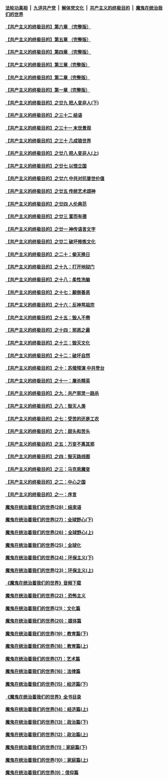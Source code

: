 ####  [法轮功真相](../../../../basic/blob/master/README.md?t=06211002) &nbsp;|&nbsp; [九评共产党](../../../../9ping.md/blob/master/README.md?t=06211002) &nbsp;|&nbsp; [解体党文化](../../../../jtdwh.md/blob/master/README.md?t=06211002)  &nbsp;|&nbsp; [共产主义的终极目的](../../../../gczydzjmd.md/blob/master/README.md?t=06211002) &nbsp;|&nbsp; [魔鬼在统治我们的世界](../../../../mgztzwmdsj.md/blob/master/README.md?t=06211002) 

#### [【共产主义的终极目的】第六章 （完整版）](../pages/nsc422/n11428913.md?t=06211002) 

#### [【共产主义的终极目的】第五章 （完整版）](../pages/nsc422/n11428912.md?t=06211002) 

#### [【共产主义的终极目的】第四章 （完整版）](../pages/nsc422/n11428907.md?t=06211002) 

#### [【共产主义的终极目的】第三章（完整版）](../pages/nsc422/n11428848.md?t=06211002) 

#### [【共产主义的终极目的】第二章（完整版）](../pages/nsc422/n11428831.md?t=06211002) 

#### [【共产主义的终极目的】第一章（完整版）](../pages/nsc422/n11417651.md?t=06211002) 

#### [【共产主义的终极目的】之廿九 把人变非人(下)](../pages/nsc422/n11344140.md?t=06211002) 

#### [【共产主义的终极目的】之三十二 结语](../pages/nsc422/n11360535.md?t=06211002) 

#### [【共产主义的终极目的】之三十一 末世景观](../pages/nsc422/n11351129.md?t=06211002) 

#### [【共产主义的终极目的】之三十 几成狼世界](../pages/nsc422/n11348280.md?t=06211002) 

#### [【共产主义的终极目的】之廿八 把人变非人(上)](../pages/nsc422/n11340492.md?t=06211002) 

#### [【共产主义的终极目的】之廿七 以恨立国](../pages/nsc422/n11336944.md?t=06211002) 

#### [【共产主义的终极目的】之廿六 中共对抗普世价值](../pages/nsc422/n11324785.md?t=06211002) 

#### [【共产主义的终极目的】之廿五 传统艺术颂神](../pages/nsc422/n11296396.md?t=06211002) 

#### [【共产主义的终极目的】之廿四 人伦典范](../pages/nsc422/n11296397.md?t=06211002) 

#### [【共产主义的终极目的】之廿三 富而有德](../pages/nsc422/n11283598.md?t=06211002) 

#### [【共产主义的终极目的】之廿一 神传语言文字](../pages/nsc422/n11263265.md?t=06211002) 

#### [【共产主义的终极目的】之廿二 破坏修炼文化](../pages/nsc422/n11245728.md?t=06211002) 

#### [【共产主义的终极目的】之二十：偷天换日](../pages/nsc422/n11238846.md?t=06211002) 

#### [【共产主义的终极目的】之十九：打开地狱门](../pages/nsc422/n11206376.md?t=06211002) 

#### [【共产主义的终极目的】之十八：柔性洗脑](../pages/nsc422/n11199994.md?t=06211002) 

#### [【共产主义的终极目的】之十七：颠倒善恶](../pages/nsc422/n11179782.md?t=06211002) 

#### [【共产主义的终极目的】之十六：反神骂祖宗](../pages/nsc422/n11166798.md?t=06211002) 

#### [【共产主义的终极目的】之十五：毁人不倦](../pages/nsc422/n11166792.md?t=06211002) 

#### [【共产主义的终极目的】之十四：邪恶之最](../pages/nsc422/n11150249.md?t=06211002) 

#### [【共产主义的终极目的】之十三：毁灭文化](../pages/nsc422/n11135227.md?t=06211002) 

#### [【共产主义的终极目的】之十二：破坏自然](../pages/nsc422/n11135214.md?t=06211002) 

#### [【共产主义的终极目的】之十：苏俄预演 中共登台](../pages/nsc422/n11118424.md?t=06211002) 

#### [【共产主义的终极目的】之十一：屠杀精英](../pages/nsc422/n11118442.md?t=06211002) 

#### [【共产主义的终极目的】之九：共产邪灵一路杀](../pages/nsc422/n11114139.md?t=06211002) 

#### [【共产主义的终极目的】之八：毁灭人类](../pages/nsc422/n11108503.md?t=06211002) 

#### [【共产主义的终极目的】之七：受苦的还是工农](../pages/nsc422/n11101809.md?t=06211002) 

#### [【共产主义的终极目的】之六：甜头和苦头](../pages/nsc422/n11096971.md?t=06211002) 

#### [【共产主义的终极目的】之五：万变不离其邪](../pages/nsc422/n11091285.md?t=06211002) 

#### [【共产主义的终极目的】之四：毁灭路线图](../pages/nsc422/n11086284.md?t=06211002) 

#### [【共产主义的终极目的】之三：马克思魔变](../pages/nsc422/n11061941.md?t=06211002) 

#### [【共产主义的终极目的】之二：中心之国](../pages/nsc422/n11047728.md?t=06211002) 

#### [【共产主义的终极目的】之一：序言](../pages/nsc422/n11086077.md?t=06211002) 

#### [魔鬼在统治着我们的世界(28)：结束语](../pages/nsc422/n10936246.md?t=06211002) 

#### [魔鬼在统治着我们的世界(27)：全球野心(下)](../pages/nsc422/n10928319.md?t=06211002) 

#### [魔鬼在统治着我们的世界(26)：全球野心(上)](../pages/nsc422/n10900318.md?t=06211002) 

#### [魔鬼在统治着我们的世界(25)：全球化](../pages/nsc422/n10788205.md?t=06211002) 

#### [魔鬼在统治着我们的世界(24)：环保主义(下)](../pages/nsc422/n10695307.md?t=06211002) 

#### [魔鬼在统治着我们的世界(23)：环保主义(上)](../pages/nsc422/n10688613.md?t=06211002) 

#### [《魔鬼在统治着我们的世界》音频下载](../pages/nsc422/n10635553.md?t=06211002) 

#### [魔鬼在统治着我们的世界(22)：恐怖主义](../pages/nsc422/n10614727.md?t=06211002) 

#### [魔鬼在统治着我们的世界(21)：文化篇](../pages/nsc422/n10597706.md?t=06211002) 

#### [魔鬼在统治着我们的世界(20)：媒体篇](../pages/nsc422/n10586579.md?t=06211002) 

#### [魔鬼在统治着我们的世界(19)：教育篇(下)](../pages/nsc422/n10564808.md?t=06211002) 

#### [魔鬼在统治着我们的世界(18)：教育篇(上)](../pages/nsc422/n10526970.md?t=06211002) 

#### [魔鬼在统治着我们的世界(17)：艺术篇](../pages/nsc422/n10499093.md?t=06211002) 

#### [魔鬼在统治着我们的世界(16)：法律篇](../pages/nsc422/n10485969.md?t=06211002) 

#### [魔鬼在统治着我们的世界(15)：经济篇(下)](../pages/nsc422/n10469975.md?t=06211002) 

#### [《魔鬼在统治着我们的世界》全书目录](../pages/nsc422/n10464261.md?t=06211002) 

#### [魔鬼在统治着我们的世界(14)：经济篇(上)](../pages/nsc422/n10457370.md?t=06211002) 

#### [魔鬼在统治着我们的世界(13)：政治篇(下)](../pages/nsc422/n10448270.md?t=06211002) 

#### [魔鬼在统治着我们的世界(12)：政治篇(上)](../pages/nsc422/n10444576.md?t=06211002) 

#### [魔鬼在统治着我们的世界(11)：家庭篇(下)](../pages/nsc422/n10440961.md?t=06211002) 

#### [魔鬼在统治着我们的世界(10)：家庭篇(上)](../pages/nsc422/n10435448.md?t=06211002) 

#### [魔鬼在统治着我们的世界(9)：信仰篇](../pages/nsc422/n10432159.md?t=06211002) 

